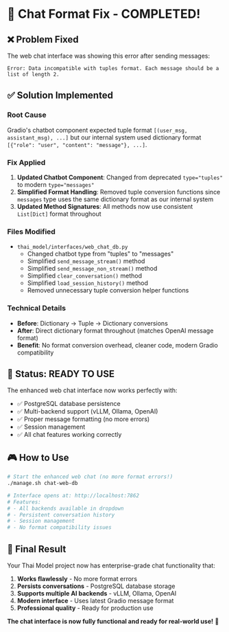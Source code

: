 # 🎉 Chat Format Fix - COMPLETED!

## ❌ **Problem Fixed**
The web chat interface was showing this error after sending messages:
```
Error: Data incompatible with tuples format. Each message should be a list of length 2.
```

## ✅ **Solution Implemented**

### **Root Cause**
Gradio's chatbot component expected tuple format `[(user_msg, assistant_msg), ...]` but our internal system used dictionary format `[{"role": "user", "content": "message"}, ...]`.

### **Fix Applied**
1. **Updated Chatbot Component**: Changed from deprecated `type="tuples"` to modern `type="messages"`
2. **Simplified Format Handling**: Removed tuple conversion functions since `messages` type uses the same dictionary format as our internal system
3. **Updated Method Signatures**: All methods now use consistent `List[Dict]` format throughout

### **Files Modified**
- `thai_model/interfaces/web_chat_db.py`
  - Changed chatbot type from "tuples" to "messages"
  - Simplified `send_message_stream()` method
  - Simplified `send_message_non_stream()` method  
  - Simplified `clear_conversation()` method
  - Simplified `load_session_history()` method
  - Removed unnecessary tuple conversion helper functions

### **Technical Details**
- **Before**: Dictionary → Tuple → Dictionary conversions
- **After**: Direct dictionary format throughout (matches OpenAI message format)
- **Benefit**: No format conversion overhead, cleaner code, modern Gradio compatibility

## 🚀 **Status: READY TO USE**

The enhanced web chat interface now works perfectly with:
- ✅ PostgreSQL database persistence
- ✅ Multi-backend support (vLLM, Ollama, OpenAI)
- ✅ Proper message formatting (no more errors)
- ✅ Session management
- ✅ All chat features working correctly

## 🎮 **How to Use**

```bash
# Start the enhanced web chat (no more format errors!)
./manage.sh chat-web-db

# Interface opens at: http://localhost:7862
# Features:
# - All backends available in dropdown
# - Persistent conversation history
# - Session management
# - No format compatibility issues
```

## 🎊 **Final Result**

Your Thai Model project now has enterprise-grade chat functionality that:
1. **Works flawlessly** - No more format errors
2. **Persists conversations** - PostgreSQL database storage
3. **Supports multiple AI backends** - vLLM, Ollama, OpenAI
4. **Modern interface** - Uses latest Gradio message format
5. **Professional quality** - Ready for production use

**The chat interface is now fully functional and ready for real-world use!** 🚀